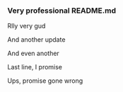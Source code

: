 ### Very professional README.md

Rlly very gud

And another update

And even another

Last line, I promise

Ups, promise gone wrong
